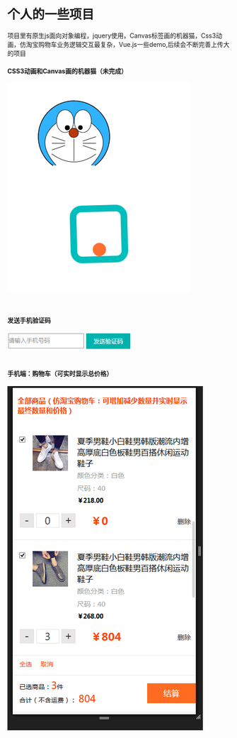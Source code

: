 <h1>个人的一些项目</h1>
项目里有原生js面向对象编程，jquery使用，Canvas标签画的机器猫，Css3动画，仿淘宝购物车业务逻辑交互最复杂，Vue.js一些demo,后续会不断完善上传大的项目
<br>

#### CSS3动画和Canvas画的机器猫（未完成）

![Image text](https://raw.githubusercontent.com/xy-xion/cart/master/all-img/canvas3.gif)

<br>

#### 发送手机验证码

![Image text](https://raw.githubusercontent.com/xy-xion/cart/master/all-img/VerificationCode.gif)
<br>
<br>

#### 手机端：购物车（可实时显示总价格）
![Image text](https://raw.githubusercontent.com/xy-xion/cart/master/all-img/cart.gif)
